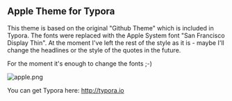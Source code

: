 ## Apple Theme for Typora

This theme is based on the original "Github Theme" which is included in Typora. The fonts were replaced with the Apple System font "San Francisco Display Thin". At the moment I've left the rest of the style as it is - maybe I'll change the headlines or the style of the quotes in the future.

For the moment it's enough to change the fonts ;-)

![apple.png](http://altobee.de/apple/apple.png)

You can get Typora here: http://typora.io
